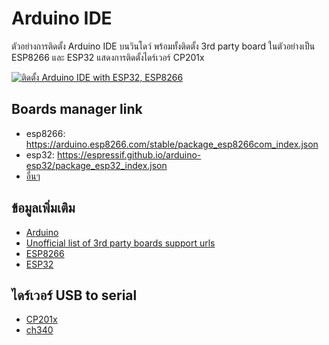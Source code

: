 # Arduino IDE
ตัวอย่างการติดตั้ง Arduino IDE บนวินโดว์ พร้อมทั้งติดตั้ง 3rd party board ในตัวอย่างเป็น ESP8266 และ ESP32 แสดงการติดตั้งไดร์เวอร์ CP201x

[![ติดตั้ง Arduino IDE with ESP32, ESP8266](https://img.youtube.com/vi/6gjpvlK6cdA/0.jpg)](https://youtu.be/6gjpvlK6cdA "ติดตั้ง Arduino IDE ร่วมกับ ESP32 และ ESP8266")



## Boards manager link
- esp8266: https://arduino.esp8266.com/stable/package_esp8266com_index.json
- esp32: https://espressif.github.io/arduino-esp32/package_esp32_index.json
- [อื่นๆ](https://github.com/arduino/Arduino/wiki/Unofficial-list-of-3rd-party-boards-support-urls)


## ข้อมูลเพิ่มเติม
- [Arduino](https://www.arduino.cc/en/software)
- [Unofficial list of 3rd party boards support urls](https://github.com/arduino/Arduino/wiki/Unofficial-list-of-3rd-party-boards-support-urls)
- [ESP8266](https://github.com/esp8266/Arduino)
- [ESP32](https://github.com/espressif/arduino-esp32)


## ไดร์เวอร์ USB to serial
- [CP201x](https://www.silabs.com/developers/usb-to-uart-bridge-vcp-drivers?tab=downloads)
- [ch340](https://www.wemos.cc/en/latest/ch340_driver.html)

